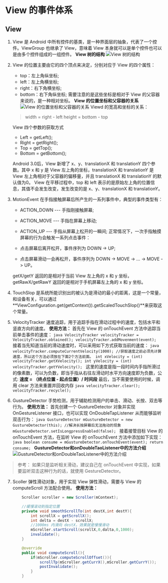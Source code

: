 # View 的事件体系
## View
1. View 是 Android 中所有控件的基类，是一种界面层的抽象，代表了一个控件。ViewGroup 也继承了 View，意味着 View 本身就可以是单个控件也可以是由多个控件组成的一组控件。
**View 树的结构**
![View 树的结构](http://o8fk8z4sl.bkt.clouddn.com/viewgroup.png)
2. View 的位置主要由它的四个顶点来决定，分别对应于 View 的四个属性：
    - top：左上角纵坐标;
    - left：左上角横坐标;
    - right：右下角横坐标;
    - bottom：右下角纵坐标;
    需要注意的是这些坐标是相对于 View 的父容器来说的，是一种相对坐标。
    **View 的位置坐标和父容器的关系**
    ![View 的位置坐标和父容器的关系](http://o8fk8z4sl.bkt.clouddn.com/View%20%E7%9A%84%E4%BD%8D%E7%BD%AE%E5%9D%90%E6%A0%87%E5%92%8C%E7%88%B6%E5%AE%B9%E5%99%A8%E7%9A%84%E5%85%B3%E7%B3%BB.png)
    Viewd 的宽高和坐标的关系：
    >width = right - left
    height = bottom - top
    
    View 四个参数的获取方式

    - Left = getLeft();
    - Right = getRight();
    - Top = getTop();
    - Bottom = getBottom();
    
    Android 3.0后，View 新增了 x、y、translationX 和 translationY 四个参数。其中 x 和 y 是 View 左上角的坐标，translationX 和 translationY 是 View 左上角相对于父容器的偏移量，并且 translationX 和 translationY 的默认值为0。
    View 在平移过程中，top 和 left 表示的是原始左上角的位置信息，其值不会发生改变，发生改变的是 x、y、translationX 和 translationY。

3. MotionEvent 
    在手指接触屏幕后所产生的一系列事件中，典型的事件类型有：

    - ACTION_DOWN --- 手指刚接触屏幕;
    - ACTION_MOVE --- 手指在屏幕上移动;
    - ACTION_UP --- 手指从屏幕上松开的一瞬间;
    正常情况下，一次手指触摸屏幕的行为会触发一系列点击事件：

    - 点击屏幕后离开松开，事件序列为 DOWN -> UP;
    - 点击屏幕滑动一会再松开，事件序列为 DOWN -> MOVE -> ... -> MOVE -> UP。
    
    getX/getY 返回的是相对于当前 View 左上角的 x 和 y 坐标，getRawX/getRawY 返回的是相对于手机屏幕左上角的 x 和 y 坐标。

4. TouchSlop 是系统所能识别出的被认为是滑动的最小的距离，这是一个常量，和设备有关，可以通过**ViewConfiguration.get(getContext()).getScaledTouchSlop()**来获取这个常量。

5. VelocityTracker
    速度追踪，用于追踪手指在滑动过程中的速度，包括水平和竖直方向的速度。
    **使用方法：**
        首先在 View 的 onTouchEvent 方法中追踪当前单击事件的速度：
        ````java
            VelocityTracker velocityTracker = VelocityTracker.obtained();
            velocityTracker.addMovenment(event);
        ````
        接着当先知道当前的滑动速度时，可以采用如下方式获取当前的速度：
        ````java
            velocityTracker.computeCurrentVelocity(1000); //获取速度之前必须先计算速度，所以这个方法必须放在下面2个方法前面。
            int xVelocity = (int) velocityTracker.getXVelocity();
            int yVelocity = (int) velocityTracker.getYVelocity();
        ````
        这里的速度是指一段时间内手指所滑过的像素数，可以为负数，即当手指从右往左滑动时水平方向速度即为负数，公式:
            **速度 = （终点位置 - 起点位置）/ 时间段**
        最后，当不需要使用的时候，调用 clear 方法来重置并回收内存
        ````java
            velocityTracker.clear();
            velocityTracker.recycle();
        ````

6. GustureDetector
    手势检测，用于辅助检测用户的单击、滑动、长按、双击等行为。
    **使用方法：**
        首先创建一个 GustureDetector 对象并实现 OnGestureListener 接口，也可以实现 OnDoubleTapListener 从而能够监听双击行为：
        ````java
            GustureDetector mGustureDetector = new GustureDetector(this);
            //解决长按屏幕后无法拖动的现象
            mGustureDetector.setIsLongpressEnabled(false);
        ````
        接着接管目标 View 的 onTouchEvent 方法，在监听 View 的 onTouchEvent 方法中添加如下实现：
        ````java
            boolean consume = mGustureDetector.onTouchEvent(event);
            return consume;
        ````
        **GustureDetector和onDoubleTaoListener中的方法介绍**
        ![GustureDetector和onDoubleTaoListener中的方法介绍](http://o8fk8z4sl.bkt.clouddn.com/GustureDetector%E5%92%8ConDoubleTaoListener%E4%B8%AD%E7%9A%84%E6%96%B9%E6%B3%95%E4%BB%8B%E7%BB%8D.jpg)
>参考：
        如果只是监听相关滑动，建议自己在 onTouchEvent 中实现，如果要监听双击这种行为的话，就使用 GestureDetector。

7. Scoller
    弹性滑动对象，用于实现 View 弹性滑动，需要与 View 的 computeScroll 方法配合使用。
    **使用方法：**
    ````java
        Scroller scroller = new Scroller(mContext);

        //缓慢滚动到指定位置
        private void smoothScrollTo(int destX,int destY){
            int scrollX = getScrollX();
            int delta = destX - scrollX;
            //1000ms 内滑向 destX，效果就是慢慢滑动
            mScroller.startScroll(scrollX,0,dalta,0,1000);
            invalidate();
        }

        @override
        public void computeScroll(){
            if(mScroller.computeScrollOffset()){
                scrollTp(mScroller.getCurrX(),mScroller.getCurrY());
                postInvalidate();
            }
        }
    ````